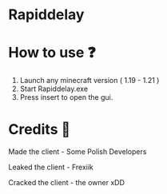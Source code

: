 # Rapiddelay

# How to use ❓
1. Launch any minecraft version ( 1.19 - 1.21 )
2. Start Rapiddelay.exe
3. Press insert to open the gui. 

# Credits 📢
Made the client - Some Polish Developers

Leaked the client - Frexiik

Cracked the client - the owner xDD
